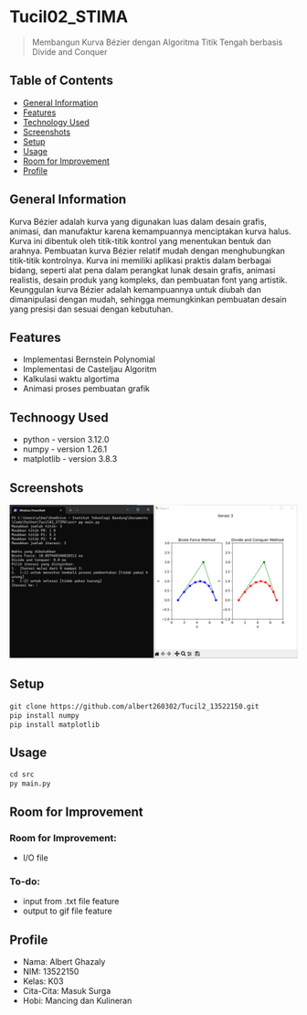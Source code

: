 # Tucil02_STIMA
> Membangun Kurva Bézier dengan Algoritma Titik Tengah berbasis Divide and Conquer 

## Table of Contents
* [General Information](#general-information)
* [Features](#Features)
* [Technology Used](#technoogy-used)
* [Screenshots](#screenshots)
* [Setup](#setup)
* [Usage](#usage)
* [Room for Improvement](#room-for-improvement)
* [Profile](#profile)
## General Information
Kurva Bézier adalah kurva yang digunakan luas dalam desain grafis, animasi, dan manufaktur karena kemampuannya menciptakan kurva halus. Kurva ini dibentuk oleh titik-titik kontrol yang menentukan bentuk dan arahnya. Pembuatan kurva Bézier relatif mudah dengan menghubungkan titik-titik kontrolnya. Kurva ini memiliki aplikasi praktis dalam berbagai bidang, seperti alat pena dalam perangkat lunak desain grafis, animasi realistis, desain produk yang kompleks, dan pembuatan font yang artistik. Keunggulan kurva Bézier adalah kemampuannya untuk diubah dan dimanipulasi dengan mudah, sehingga memungkinkan pembuatan desain yang presisi dan sesuai dengan kebutuhan.

## Features
- Implementasi Bernstein Polynomial
- Implementasi de Casteljau Algoritm
- Kalkulasi waktu algortima
- Animasi proses pembuatan grafik
## Technoogy Used
* python - version 3.12.0
* numpy - version 1.26.1
* matplotlib - version 3.8.3
## Screenshots
![ss](./img/SS.png)
## Setup
    git clone https://github.com/albert260302/Tucil2_13522150.git
    pip install numpy
    pip install matplotlib
## Usage
    cd src
    py main.py
## Room for Improvement
### Room for Improvement:
* I/O file
### To-do:
* input from .txt file feature
* output to gif file feature
## Profile
* Nama: Albert Ghazaly
* NIM: 13522150
* Kelas: K03
* Cita-Cita: Masuk Surga
* Hobi: Mancing dan Kulineran


